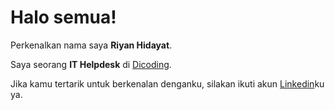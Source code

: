 # Halo semua! 

Perkenalkan nama saya **Riyan Hidayat**.

Saya seorang **IT Helpdesk** di [Dicoding](https://www.infomedia.co.id/).

Jika kamu tertarik untuk berkenalan denganku, silakan ikuti akun [Linkedin](https://www.linkedin.com/in/riyan-hidayat/)ku ya.

